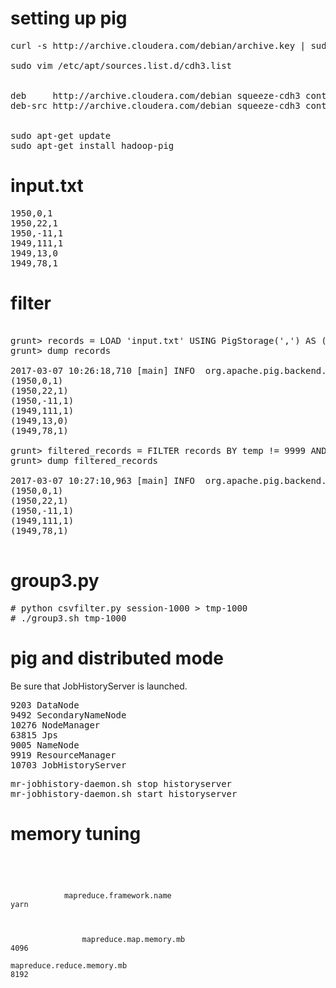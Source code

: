 # setting up pig

<pre>
curl -s http://archive.cloudera.com/debian/archive.key | sudo apt-key add - 

sudo vim /etc/apt/sources.list.d/cdh3.list <br>
<xamp>
deb     http://archive.cloudera.com/debian squeeze-cdh3 contrib
deb-src http://archive.cloudera.com/debian squeeze-cdh3 contrib
</xamp>

sudo apt-get update 
sudo apt-get install hadoop-pig 
</pre>

# input.txt

<pre>
1950,0,1
1950,22,1
1950,-11,1
1949,111,1
1949,13,0
1949,78,1
</pre>

# filter

<pre>

grunt> records = LOAD 'input.txt' USING PigStorage(',') AS (year:chararray, temp:int, quality:int);
grunt> dump records

2017-03-07 10:26:18,710 [main] INFO  org.apache.pig.backend.hadoop.executionengine.util.MapRedUtil - Total input paths to process : 1
(1950,0,1)
(1950,22,1)
(1950,-11,1)
(1949,111,1)
(1949,13,0)
(1949,78,1)

grunt> filtered_records = FILTER records BY temp != 9999 AND quality == 1;
grunt> dump filtered_records

2017-03-07 10:27:10,963 [main] INFO  org.apache.pig.backend.hadoop.executionengine.util.MapRedUtil - Total input paths to process : 1
(1950,0,1)
(1950,22,1)
(1950,-11,1)
(1949,111,1)
(1949,78,1)

</pre>

# group3.py

<pre>
# python csvfilter.py session-1000 > tmp-1000 
# ./group3.sh tmp-1000
</pre>

# pig and distributed mode

Be sure that JobHistoryServer is launched.

<pre>
9203 DataNode
9492 SecondaryNameNode
10276 NodeManager
63815 Jps
9005 NameNode
9919 ResourceManager
10703 JobHistoryServer
</pre>

<pre>
mr-jobhistory-daemon.sh stop historyserver
mr-jobhistory-daemon.sh start historyserver
</pre>

# memory tuning

<pre><code>

	<configuration>												
		<property>											
			<name>mapreduce.framework.name</name>                                                                            <value>yarn</value>        
	</property>                                                                                               
                                                                           
	<property>  
     		    <name>mapreduce.map.memory.mb</name>                                                                             <value>4096</value>                                                                                  </property>                                                                                               
	<property>                                                                                                		     <name>mapreduce.reduce.memory.mb</name>                                                                	      <value>8192</value>                                                                                  </property>                                                                                                      </configuration>                                                                                  
                 
</pre></code>